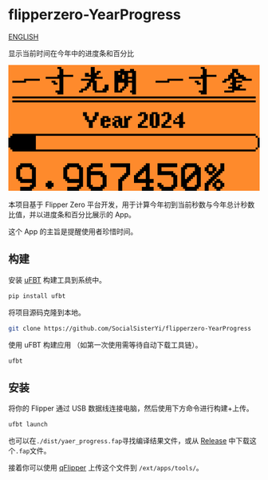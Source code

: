 # flipperzero-YearProgress

[ENGLISH](README.md)

显示当前时间在今年中的进度条和百分比

![](screen/image0.png)

本项目基于 Flipper Zero 平台开发，用于计算今年初到当前秒数与今年总计秒数比值，并以进度条和百分比展示的 App。

这个 App 的主旨是提醒使用者珍惜时间。

## 构建

安装 [uFBT](https://github.com/flipperdevices/flipperzero-ufbt) 构建工具到系统中。

```bash
pip install ufbt
```

将项目源码克隆到本地。

```bash
git clone https://github.com/SocialSisterYi/flipperzero-YearProgress
```

使用 uFBT 构建应用 （如第一次使用需等待自动下载工具链）。

```bash
ufbt
```

## 安装

将你的 Flipper 通过 USB 数据线连接电脑，然后使用下方命令进行构建+上传。

```bash
ufbt launch
```

也可以在`./dist/yaer_progress.fap`寻找编译结果文件，或从 [Release](https://github.com/SocialSisterYi/flipperzero-YearProgress/releases) 中下载这个`.fap`文件。

接着你可以使用 [qFlipper](https://flipperzero.one/downloads) 上传这个文件到 `/ext/apps/tools/`。
